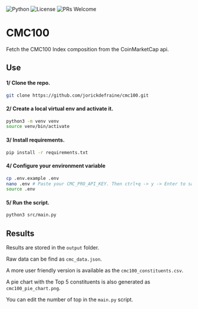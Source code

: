 ![Python](https://img.shields.io/badge/python-3.8+-blue.svg)
![License](https://img.shields.io/badge/license-MIT-green.svg)
![PRs Welcome](https://img.shields.io/badge/PRs-welcome-brightgreen.svg)


# CMC100
Fetch the CMC100 Index composition from the CoinMarketCap api.

## Use

#### 1/ Clone the repo.
```bash
git clone https://github.com/jorickdefraine/cmc100.git
```

#### 2/ Create a local virtual env and activate it.
```bash
python3 -m venv venv
source venv/bin/activate
```

#### 3/ Install requirements.
```bash
pip install -r requirements.txt
```

#### 4/ Configure your environment variable
```bash
cp .env.example .env
nano .env # Paste your CMC_PRO_API_KEY. Then ctrl+q -> y -> Enter to save the file.
source .env
```

#### 5/ Run the script.
```bash
python3 src/main.py
```

## Results
Results are stored in the `output` folder. 

Raw data can be find as `cmc_data.json`.

A more user friendly version is available as the `cmc100_constituents.csv`. 

A pie chart with the Top 5 constituents is also generated as `cmc100_pie_chart.png`. 

You can edit the number of top in the `main.py` script.
